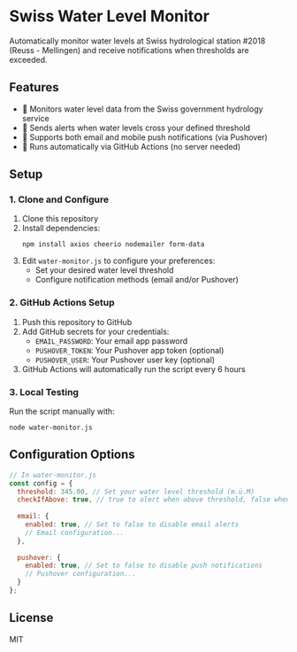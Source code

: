 # Swiss Water Level Monitor

Automatically monitor water levels at Swiss hydrological station #2018 (Reuss - Mellingen) and receive notifications when thresholds are exceeded.

## Features

- 🌊 Monitors water level data from the Swiss government hydrology service
- 🔔 Sends alerts when water levels cross your defined threshold
- 📱 Supports both email and mobile push notifications (via Pushover)
- 🤖 Runs automatically via GitHub Actions (no server needed)

## Setup

### 1. Clone and Configure

1. Clone this repository
2. Install dependencies:
   ```
   npm install axios cheerio nodemailer form-data
   ```
3. Edit `water-monitor.js` to configure your preferences:
   - Set your desired water level threshold
   - Configure notification methods (email and/or Pushover)

### 2. GitHub Actions Setup

1. Push this repository to GitHub
2. Add GitHub secrets for your credentials:
   - `EMAIL_PASSWORD`: Your email app password
   - `PUSHOVER_TOKEN`: Your Pushover app token (optional)
   - `PUSHOVER_USER`: Your Pushover user key (optional)
3. GitHub Actions will automatically run the script every 6 hours

### 3. Local Testing

Run the script manually with:
```
node water-monitor.js
```

## Configuration Options

```javascript
// In water-monitor.js
const config = {
  threshold: 345.00, // Set your water level threshold (m.ü.M)
  checkIfAbove: true, // true to alert when above threshold, false when below
  
  email: {
    enabled: true, // Set to false to disable email alerts
    // Email configuration...
  },
  
  pushover: {
    enabled: true, // Set to false to disable push notifications
    // Pushover configuration...
  }
};
```

## License

MIT